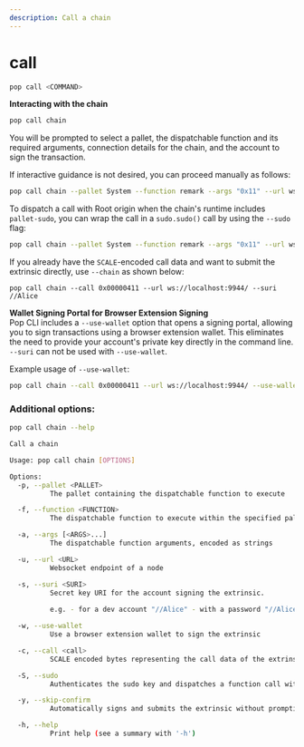 ```yaml
---
description: Call a chain
---
```


# call

```bash
pop call <COMMAND>
```

**Interacting with the chain**

```bash
pop call chain
```

You will be prompted to select a pallet, the dispatchable function and its required arguments, connection details for the chain, and the account to sign the transaction.

If interactive guidance is not desired, you can proceed manually as follows:

```bash
pop call chain --pallet System --function remark --args "0x11" --url ws://localhost:9944/ --suri //Alice --skip-confirm
```

To dispatch a call with Root origin when the chain's runtime includes `pallet-sudo`, you can wrap the call in a `sudo.sudo()` call by using the `--sudo` flag:

```bash
pop call chain --pallet System --function remark --args "0x11" --url ws://localhost:9944/ --suri //Alice --sudo
```

If you already have the `SCALE`-encoded call data and want to submit the extrinsic directly, use `--chain` as shown below:

```shell
pop call chain --call 0x00000411 --url ws://localhost:9944/ --suri //Alice
```

**Wallet Signing Portal for Browser Extension Signing**  
Pop CLI includes a `--use-wallet` option that opens a signing portal, allowing you to sign transactions using a browser extension wallet.
This eliminates the need to provide your account's private key directly in the command line. `--suri` can not be used with `--use-wallet`.

Example usage of `--use-wallet`:
```bash
pop call chain --call 0x00000411 --url ws://localhost:9944/ --use-wallet
```

### Additional options:

``` bash
pop call chain --help                                                     

Call a chain

Usage: pop call chain [OPTIONS]

Options:
  -p, --pallet <PALLET>
          The pallet containing the dispatchable function to execute

  -f, --function <FUNCTION>
          The dispatchable function to execute within the specified pallet

  -a, --args [<ARGS>...]
          The dispatchable function arguments, encoded as strings

  -u, --url <URL>
          Websocket endpoint of a node

  -s, --suri <SURI>
          Secret key URI for the account signing the extrinsic.
          
          e.g. - for a dev account "//Alice" - with a password "//Alice///SECRET_PASSWORD"

  -w, --use-wallet
          Use a browser extension wallet to sign the extrinsic

  -c, --call <call>
          SCALE encoded bytes representing the call data of the extrinsic

  -S, --sudo
          Authenticates the sudo key and dispatches a function call with `Root` origin

  -y, --skip-confirm
          Automatically signs and submits the extrinsic without prompting for confirmation

  -h, --help
          Print help (see a summary with '-h')

```
